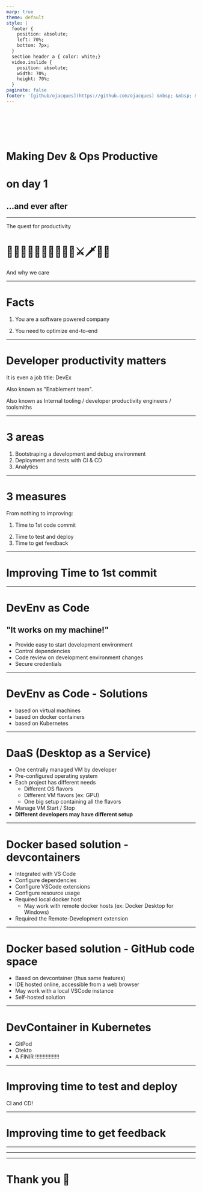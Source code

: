 ```yaml
---
marp: true
theme: default
style: |
  footer {
    position: absolute;
    left: 70%;
    bottom: 7px;
  }
  section header a { color: white;}
  video.inslide {
    position: absolute;
    width: 70%;
    height: 70%;
  }
paginate: false
footer: '[github/ojacques](https://github.com/ojacques) &nbsp; &nbsp; &nbsp; &nbsp; &nbsp; &nbsp; [github/angegar](https://github.com/angegar)'
---
```


<!--
Making dev and ops productive on day 1 and ever after

In your software powered company, nothing is more important than developer and operations productivity. Ideally, one should be able make change in production - through the safety of a CI and CD pipeline - on day 1 on the job. This talk shares multiple recipes that we have put in place to get to this "productive on day 1" ideal, including on very restrictive and regulated environments. The PC/MAC itself, the Integrated Developer Environment (IDE), running the service or application locally, as well as everything needed to manage infrastructure. We go through different solutions for 3 typical profiles: a front-end developer, a data scientist and an infrastructure as code developer.

-->

<!--
Agenda / Slides

- Intro: why dev productivity is important? What if you don't do anything about it?
- What gets in the way of developer productivity?
  - Machine / PC / MAC * 
  - Access to company portal
  - Access to productivity tools (DaaS/VDI, GIT host, ...) *
  - Access to privileged accounts (cloud, ...)

- (Breaking use cases into multiple types of config)

- Configuring your "machine"
  - Case A: Old style - word doc to configure. Discrepancies between developers
  - Case B: Local VMs (Vagrant):
    - good: start to have common components. 
    - not so good: But not project specific. Missing config (need Ansible, Chocolatey or other). Need lots of RAM/CPU
  - Case C: VMs in the cloud:
    - good: as much capacity as needed. Low requirements on local machine.
    - not so good: shared images managed by IT, not admin
  - Case D: Docker. DevContainers, local, remote (codespaces), oktekto / GitPod
    - good: 
      - Dev env can also be used for CI/CD
    - Docs: 
      - https://code.visualstudio.com/docs/containers/choosing-dev-environment#_remote-machine
      - https://github.com/hypescaler/aws-vscode-remote-containers#managed-vs-code-remote-dev-environments
  - Case D+: language specific isolations (Python VirtualEnv, other)
  - Case E: Dare to mix everything.
    - Docker aliases
- GitLab/GitPod GitHub/CodeSpaces
- Additional use cases:
  - Accessing secrets (trusted roles / Azure Service Principals)
  - Authorization: via Directory groups / LDAP

- DEMO - 15 min
  - Laurent: I'm on my local VM, I debug locally (devcontainer)
  - Olivier: I have nothing installed, but VSCode, I debug remotely 
  Small Python Hello World (with a loop)
-->

<!-- 
speaker: Olivier

Thank you. Today, Laurent and I are going to talk about "Documentation as Code" and more specifically CI and CD for documentation.

But first, let us introduce ourselves:

Speakers: Olivier & Laurent
- Short intro

(NOTE: embed Olivier & Laurent's faces / OBS)

Laurent:
Hello I am Laurent, I also work for DXC Technology where I am acting internally as a DevOps Coach and externally as a CI and CD expert. I hope we will manage to show you the benefits of the CI and CD practices for documentation as code, as well as how easy it is to do it.
-->
<!--backgroundImage: url('https://github.com/GoDevOps/productive-on-day-one/raw/main/slides/title.jpg')-->
<!-- _color:white -->
<br/>
<br/>
<br/>
<br/>

# Making Dev & Ops Productive
# on day 1
## ...and ever after

---

<!--backgroundImage: url('https://github.com/GoDevOps/productive-on-day-one/raw/main/slides/simple.jpg')-->

The quest for productivity

# 👩‍💻👨‍💻🏰🦄🤴👸🐴👻⚔🗡🏴‍☠️

And why we care

<!-- 

Back to this presentation. 

This presentation is an experience report, because we have learned so much from others through this format.

This presentation is about our quest: the quest for developer productivity.

Previously, 
- It would take weeks, sometimes months for a new Dev or Ops to be productive
- Getting access to systems was a quest in itself
- ...

Today, it's a very different situation
- ...

-->

---

# Facts

1. You are a software powered company
2) You need to optimize end-to-end

---
# Developer productivity matters

It is even a job title: DevEx

Also known as "Enablement team".

Also known as Internal tooling / developer productivity engineers / toolsmiths

---

# 3 areas

1. Bootstraping a development and debug environment
1. Deployment and tests with CI & CD
1. Analytics

<!-- Productive as 1 dev, productive as a team, productive for operations 
Let's focus on the first point -->

---

# 3 measures

From nothing to improving:

1. Time to 1st code commit
2) Time to test and deploy
3) Time to get feedback

---

# Improving Time to 1st commit

---

# DevEnv as Code

## "It works on my machine!"

- Provide easy to start development environment
- Control dependencies
- Code review on development environment changes
- Secure credentials

---

# DevEnv as Code - Solutions

- based on virtual machines
- based on docker containers
- based on Kubernetes

---

# DaaS (Desktop as a Service)

- One centrally managed VM by developer
- Pre-configured operating system
- Each project has different needs
  - Different OS flavors
  - Different VM flavors (ex: GPU)
  - One big setup containing all the flavors
- Manage VM Start / Stop
- **Different developers may have different setup**

---

# Docker based solution - devcontainers

- Integrated with VS Code
- Configure dependencies
- Configure VSCode extensions
- Configure resource usage
- Required local docker host
  - May work with remote docker hosts (ex: Docker Desktop for Windows)
- Required the Remote-Development extension

---

# Docker based solution - GitHub code space

- Based on devcontainer (thus same features)
- IDE hosted online, accessible from a web browser
- May work with a local VSCode instance
- Self-hosted solution

---

# DevContainer in Kubernetes

- GitPod
- Otekto
- A FINIR !!!!!!!!!!!!!!!!

---

# Improving time to test and deploy

CI and CD!

---

# Improving time to get feedback

---

---

<!--
# Notes

- Operations
  - Authentication
  - Authorization
  
- Developers
  - GitHub DevContainer
    - Container is hosted on GitHub CodeSpaces
  - VSCode DevContainer
    - Container is hosted in local Docker
- DevContainer in kubernetes : https://okteto.com/blog/vs-code-remote-development-in-kubernetes/

https://marketplace.visualstudio.com/items?itemName=okteto.remote-kubernetes

Okteto sounds amazing, let's give it a shot

-->

---
# Thank you 🙏
